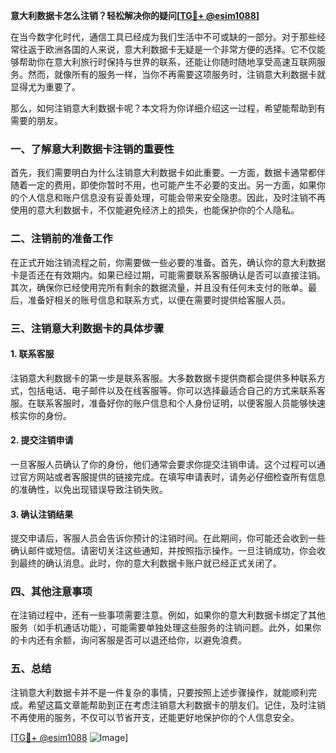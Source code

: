 **意大利数据卡怎么注销？轻松解决你的疑问[[TG💪+ @esim1088](https://t.me/s/esim1088)]**

在当今数字化时代，通信工具已经成为我们生活中不可或缺的一部分。对于那些经常往返于欧洲各国的人来说，意大利数据卡无疑是一个非常方便的选择。它不仅能够帮助你在意大利旅行时保持与世界的联系，还能让你随时随地享受高速互联网服务。然而，就像所有的服务一样，当你不再需要这项服务时，注销意大利数据卡就显得尤为重要了。

那么，如何注销意大利数据卡呢？本文将为你详细介绍这一过程，希望能帮助到有需要的朋友。

### 一、了解意大利数据卡注销的重要性

首先，我们需要明白为什么注销意大利数据卡如此重要。一方面，数据卡通常都伴随着一定的费用，即使你暂时不用，也可能产生不必要的支出。另一方面，如果你的个人信息和账户信息没有妥善处理，可能会带来安全隐患。因此，及时注销不再使用的意大利数据卡，不仅能避免经济上的损失，也能保护你的个人隐私。

### 二、注销前的准备工作

在正式开始注销流程之前，你需要做一些必要的准备。首先，确认你的意大利数据卡是否还在有效期内。如果已经过期，可能需要联系客服确认是否可以直接注销。其次，确保你已经使用完所有剩余的数据流量，并且没有任何未支付的账单。最后，准备好相关的账号信息和联系方式，以便在需要时提供给客服人员。

### 三、注销意大利数据卡的具体步骤

#### 1. 联系客服

注销意大利数据卡的第一步是联系客服。大多数数据卡提供商都会提供多种联系方式，包括电话、电子邮件以及在线客服等。你可以选择最适合自己的方式来联系客服。在联系客服时，准备好你的账户信息和个人身份证明，以便客服人员能够快速核实你的身份。

#### 2. 提交注销申请

一旦客服人员确认了你的身份，他们通常会要求你提交注销申请。这个过程可以通过官方网站或者客服提供的链接完成。在填写申请表时，请务必仔细检查所有信息的准确性，以免出现错误导致注销失败。

#### 3. 确认注销结果

提交申请后，客服人员会告诉你预计的注销时间。在此期间，你可能还会收到一些确认邮件或短信。请密切关注这些通知，并按照指示操作。一旦注销成功，你会收到最终的确认消息。此时，你的意大利数据卡账户就已经正式关闭了。

### 四、其他注意事项

在注销过程中，还有一些事项需要注意。例如，如果你的意大利数据卡绑定了其他服务（如手机通话功能），可能需要单独处理这些服务的注销问题。此外，如果你的卡内还有余额，询问客服是否可以退还给你，以避免浪费。

### 五、总结

注销意大利数据卡并不是一件复杂的事情，只要按照上述步骤操作，就能顺利完成。希望这篇文章能帮助到正在考虑注销意大利数据卡的朋友们。记住，及时注销不再使用的服务，不仅可以节省开支，还能更好地保护你的个人信息安全。

[[TG💪+ @esim1088](https://t.me/s/esim1088) ![Image](https://i.postimg.cc/4NQfJmqS/Snipaste-2025-05-13-00-14-12.png)]